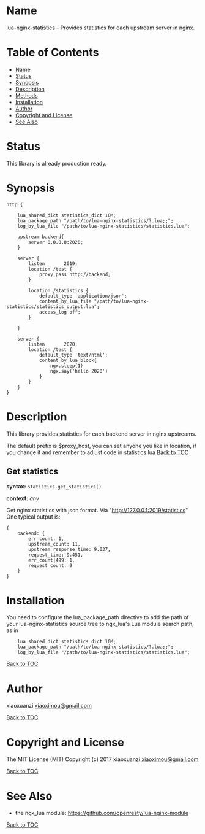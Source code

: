 Name
====

lua-nginx-statistics - Provides statistics for each upstream server in nginx.

Table of Contents
=================

* [Name](#name)
* [Status](#status)
* [Synopsis](#synopsis)
* [Description](#description)
* [Methods](#methods)
* [Installation](#installation)
* [Author](#author)
* [Copyright and License](#copyright-and-license)
* [See Also](#see-also)

Status
======

This library  is already production ready.

Synopsis
========

```nginx
http {

	lua_shared_dict statistics_dict 10M;
    lua_package_path "/path/to/lua-nginx-statistics/?.lua;;";
	log_by_lua_file "/path/to/lua-nginx-statistics/statistics.lua";

    upstream backend{
        server 0.0.0.0:2020;
    }

    server {
        listen       2019;
        location /test {
			proxy_pass http://backend;
        }

        location /statistics {
			default_type 'application/json';
			content_by_lua_file "/path/to/lua-nginx-statistics/statistics_output.lua";
			access_log off;
		}

    }

    server {
        listen       2020;
        location /test {
            default_type 'text/html';
            content_by_lua_block{
				ngx.sleep(1)
                ngx.say('hello 2020')
            }
        }
    }
}

```

Description
===========

This library provides statistics for each backend server in nginx upstreams.

The default prefix is $proxy_host, you can set anyone you like in location,
if you change it and remember to adjust code in statistics.lua
[Back to TOC](#table-of-contents)

Get statistics
-------------
**syntax:** `statistics.get_statistics()`

**context:** *any*

Get nginx statistics with json format.
Via "http://127.0.0.1:2019/statistics"
One typical output is:
```
{
	backend: {
		err_count: 1,
		upstream_count: 11,
		upstream_response_time: 9.037,
		request_time: 9.451,
		err_count|499: 1,
		request_count: 9
	}
}

```

Installation
============
You need to configure the lua_package_path directive to add the path of your lua-nginx-statistics source tree to ngx_lua's Lua module search path, as in 
```
	lua_shared_dict statistics_dict 10M;
    lua_package_path "/path/to/lua-nginx-statistics/?.lua;;";
	log_by_lua_file "/path/to/lua-nginx-statistics/statistics.lua";
```

[Back to TOC](#table-of-contents)

Author
======

xiaoxuanzi xiaoximou@gmail.com

[Back to TOC](#table-of-contents)

Copyright and License
=====================
The MIT License (MIT)
Copyright (c) 2017 xiaoxuanzi xiaoximou@gmail.com

[Back to TOC](#table-of-contents)

See Also
========
* the ngx_lua module: https://github.com/openresty/lua-nginx-module

[Back to TOC](#table-of-contents)

